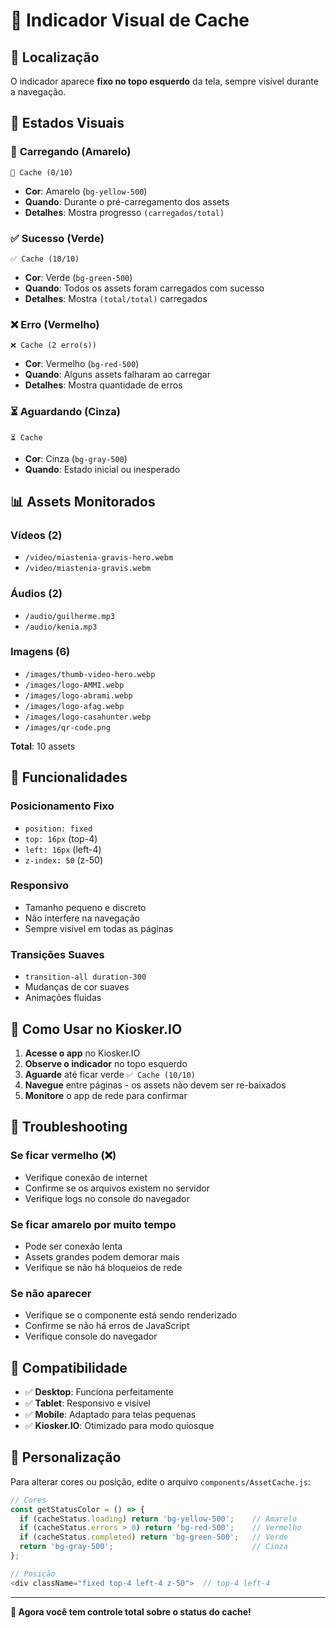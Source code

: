 # 🎯 Indicador Visual de Cache

## 📍 **Localização**
O indicador aparece **fixo no topo esquerdo** da tela, sempre visível durante a navegação.

## 🎨 **Estados Visuais**

### 🔄 **Carregando (Amarelo)**
```
🔄 Cache (0/10)
```
- **Cor**: Amarelo (`bg-yellow-500`)
- **Quando**: Durante o pré-carregamento dos assets
- **Detalhes**: Mostra progresso `(carregados/total)`

### ✅ **Sucesso (Verde)**
```
✅ Cache (10/10)
```
- **Cor**: Verde (`bg-green-500`)
- **Quando**: Todos os assets foram carregados com sucesso
- **Detalhes**: Mostra `(total/total)` carregados

### ❌ **Erro (Vermelho)**
```
❌ Cache (2 erro(s))
```
- **Cor**: Vermelho (`bg-red-500`)
- **Quando**: Alguns assets falharam ao carregar
- **Detalhes**: Mostra quantidade de erros

### ⏳ **Aguardando (Cinza)**
```
⏳ Cache
```
- **Cor**: Cinza (`bg-gray-500`)
- **Quando**: Estado inicial ou inesperado

## 📊 **Assets Monitorados**

### **Vídeos (2)**
- `/video/miastenia-gravis-hero.webm`
- `/video/miastenia-gravis.webm`

### **Áudios (2)**
- `/audio/guilherme.mp3`
- `/audio/kenia.mp3`

### **Imagens (6)**
- `/images/thumb-video-hero.webp`
- `/images/logo-AMMI.webp`
- `/images/logo-abrami.webp`
- `/images/logo-afag.webp`
- `/images/logo-casahunter.webp`
- `/images/qr-code.png`

**Total**: 10 assets

## 🔧 **Funcionalidades**

### **Posicionamento Fixo**
- `position: fixed`
- `top: 16px` (top-4)
- `left: 16px` (left-4)
- `z-index: 50` (z-50)

### **Responsivo**
- Tamanho pequeno e discreto
- Não interfere na navegação
- Sempre visível em todas as páginas

### **Transições Suaves**
- `transition-all duration-300`
- Mudanças de cor suaves
- Animações fluidas

## 🎯 **Como Usar no Kiosker.IO**

1. **Acesse o app** no Kiosker.IO
2. **Observe o indicador** no topo esquerdo
3. **Aguarde** até ficar verde `✅ Cache (10/10)`
4. **Navegue** entre páginas - os assets não devem ser re-baixados
5. **Monitore** o app de rede para confirmar

## 🚨 **Troubleshooting**

### **Se ficar vermelho (❌)**
- Verifique conexão de internet
- Confirme se os arquivos existem no servidor
- Verifique logs no console do navegador

### **Se ficar amarelo por muito tempo**
- Pode ser conexão lenta
- Assets grandes podem demorar mais
- Verifique se não há bloqueios de rede

### **Se não aparecer**
- Verifique se o componente está sendo renderizado
- Confirme se não há erros de JavaScript
- Verifique console do navegador

## 📱 **Compatibilidade**

- ✅ **Desktop**: Funciona perfeitamente
- ✅ **Tablet**: Responsivo e visível
- ✅ **Mobile**: Adaptado para telas pequenas
- ✅ **Kiosker.IO**: Otimizado para modo quiosque

## 🎨 **Personalização**

Para alterar cores ou posição, edite o arquivo `components/AssetCache.js`:

```javascript
// Cores
const getStatusColor = () => {
  if (cacheStatus.loading) return 'bg-yellow-500';    // Amarelo
  if (cacheStatus.errors > 0) return 'bg-red-500';    // Vermelho
  if (cacheStatus.completed) return 'bg-green-500';   // Verde
  return 'bg-gray-500';                               // Cinza
};

// Posição
<div className="fixed top-4 left-4 z-50">  // top-4 left-4
```

---

**🎉 Agora você tem controle total sobre o status do cache!**
